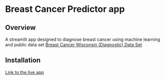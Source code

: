 # Breast Cancer Predictor app

## Overview
A streamlit app designed to diagnose breast cancer using machine learning and public data set [Breast Cancer Wisconsin (Diagnostic) Data Set](https://www.kaggle.com/datasets/uciml/breast-cancer-wisconsin-data)
## Installation

[Link to the live app](https://breastcancerprediction-cqi1j6yd36.streamlit.app/)